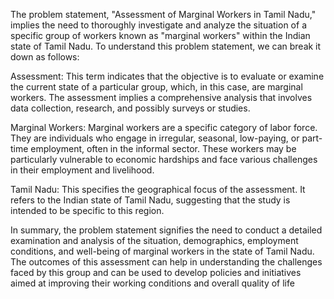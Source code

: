 The problem statement, "Assessment of Marginal Workers in Tamil Nadu," implies the need to thoroughly investigate and analyze the situation of a specific group of workers known as "marginal workers" within the Indian state of Tamil Nadu. To understand this problem statement, we can break it down as follows:

Assessment: This term indicates that the objective is to evaluate or examine the current state of a particular group, which, in this case, are marginal workers. The assessment implies a comprehensive analysis that involves data collection, research, and possibly surveys or studies.

Marginal Workers: Marginal workers are a specific category of labor force. They are individuals who engage in irregular, seasonal, low-paying, or part-time employment, often in the informal sector. These workers may be particularly vulnerable to economic hardships and face various challenges in their employment and livelihood.

Tamil Nadu: This specifies the geographical focus of the assessment. It refers to the Indian state of Tamil Nadu, suggesting that the study is intended to be specific to this region.

In summary, the problem statement signifies the need to conduct a detailed examination and analysis of the situation, demographics, employment conditions, and well-being of marginal workers in the state of Tamil Nadu. The outcomes of this assessment can help in understanding the challenges faced by this group and can be used to develop policies and initiatives aimed at improving their working conditions and overall quality of life

